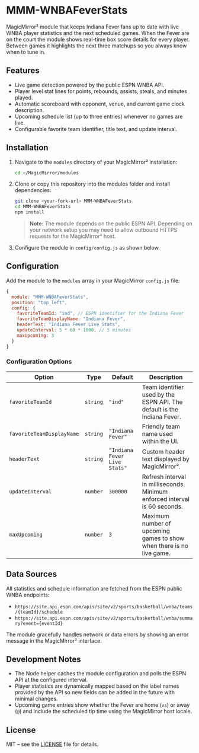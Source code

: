 # MMM-WNBAFeverStats

MagicMirror² module that keeps Indiana Fever fans up to date with live WNBA player statistics and the next scheduled games. When the Fever are on the court the module shows real-time box score details for every player. Between games it highlights the next three matchups so you always know when to tune in.

## Features

- Live game detection powered by the public ESPN WNBA API.
- Player level stat lines for points, rebounds, assists, steals, and minutes played.
- Automatic scoreboard with opponent, venue, and current game clock description.
- Upcoming schedule list (up to three entries) whenever no games are live.
- Configurable favorite team identifier, title text, and update interval.

## Installation

1. Navigate to the `modules` directory of your MagicMirror² installation:

   ```bash
   cd ~/MagicMirror/modules
   ```

2. Clone or copy this repository into the modules folder and install dependencies:

   ```bash
   git clone <your-fork-url> MMM-WNBAFeverStats
   cd MMM-WNBAFeverStats
   npm install
   ```

   > **Note:** The module depends on the public ESPN API. Depending on your network setup you may need to allow outbound HTTPS requests for the MagicMirror² host.

3. Configure the module in `config/config.js` as shown below.

## Configuration

Add the module to the `modules` array in your MagicMirror `config.js` file:

```javascript
{
  module: "MMM-WNBAFeverStats",
  position: "top_left",
  config: {
    favoriteTeamId: "ind", // ESPN identifier for the Indiana Fever
    favoriteTeamDisplayName: "Indiana Fever",
    headerText: "Indiana Fever Live Stats",
    updateInterval: 5 * 60 * 1000, // 5 minutes
    maxUpcoming: 3
  }
}
```

### Configuration Options

| Option | Type | Default | Description |
| ------ | ---- | ------- | ----------- |
| `favoriteTeamId` | `string` | `"ind"` | Team identifier used by the ESPN API. The default is the Indiana Fever. |
| `favoriteTeamDisplayName` | `string` | `"Indiana Fever"` | Friendly team name used within the UI. |
| `headerText` | `string` | `"Indiana Fever Live Stats"` | Custom header text displayed by MagicMirror². |
| `updateInterval` | `number` | `300000` | Refresh interval in milliseconds. Minimum enforced interval is 60 seconds. |
| `maxUpcoming` | `number` | `3` | Maximum number of upcoming games to show when there is no live game. |

## Data Sources

All statistics and schedule information are fetched from the ESPN public WNBA endpoints:

- `https://site.api.espn.com/apis/site/v2/sports/basketball/wnba/teams/{teamId}/schedule`
- `https://site.api.espn.com/apis/site/v2/sports/basketball/wnba/summary?event={eventId}`

The module gracefully handles network or data errors by showing an error message in the MagicMirror² interface.

## Development Notes

- The Node helper caches the module configuration and polls the ESPN API at the configured interval.
- Player statistics are dynamically mapped based on the label names provided by the API so new fields can be added in the future with minimal changes.
- Upcoming game entries show whether the Fever are home (`vs`) or away (`@`) and include the scheduled tip time using the MagicMirror host locale.

## License

MIT – see the [LICENSE](LICENSE) file for details.
